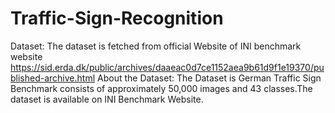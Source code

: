 # Traffic-Sign-Recognition
Dataset:
The dataset is fetched from official Website of INI benchmark website
https://sid.erda.dk/public/archives/daaeac0d7ce1152aea9b61d9f1e19370/published-archive.html
About the Dataset:
The Dataset is German Traffic Sign Benchmark consists of approximately 50,000 images and 43 classes.The dataset is available on INI Benchmark Website.

